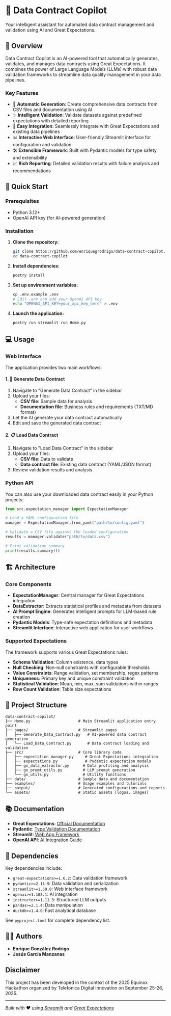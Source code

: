 # 🤖 Data Contract Copilot

Your intelligent assistant for automated data contract management and validation using AI and Great Expectations.

## 📖 Overview

Data Contract Copilot is an AI-powered tool that automatically generates, validates, and manages data contracts using Great Expectations. It combines the power of Large Language Models (LLMs) with robust data validation frameworks to streamline data quality management in your data pipelines.

### Key Features

- 🎯 **Automatic Generation**: Create comprehensive data contracts from CSV files and documentation using AI
- ✨ **Intelligent Validation**: Validate datasets against predefined expectations with detailed reporting
- 🔄 **Easy Integration**: Seamlessly integrate with Great Expectations and existing data pipelines
- 📊 **Interactive Web Interface**: User-friendly Streamlit interface for configuration and validation
- 🛠️ **Extensible Framework**: Built with Pydantic models for type safety and extensibility
- 📈 **Rich Reporting**: Detailed validation results with failure analysis and recommendations

## 🚀 Quick Start

### Prerequisites

- Python 3.12+
- OpenAI API key (for AI-powered generation)

### Installation

1. **Clone the repository:**
   ```bash
   git clone https://github.com/enriquegrodrigo/data-contract-copilot.git
   cd data-contract-copilot
   ```

2. **Install dependencies:**
   ```bash
   poetry install
   ```

3. **Set up environment variables:**
   ```bash
   cp .env.example .env
   # Edit .env and add your OpenAI API key
   echo "OPENAI_API_KEY=your_api_key_here" > .env
   ```

4. **Launch the application:**
   ```bash
   poetry run streamlit run Home.py
   ```

## 💻 Usage

### Web Interface

The application provides two main workflows:

#### 1. 🔄 Generate Data Contract

1. Navigate to "Generate Data Contract" in the sidebar
2. Upload your files:
   - **CSV file**: Sample data for analysis
   - **Documentation file**: Business rules and requirements (TXT/MD format)
3. Let the AI generate your data contract automatically
4. Edit and save the generated data contract

#### 2. 📋 Load Data Contract

1. Navigate to "Load Data Contract" in the sidebar
2. Upload your files:
   - **CSV file**: Data to validate
   - **Data contract file**: Existing data contract (YAML/JSON format)
3. Review validation results and analysis

### Python API

You can also use your downloaded data contract easily in your Python projects:

```python
from src.expectation_manager import ExpectationManager

# Load a YAML configuration file
manager = ExpectationManager.from_yaml("path/to/config.yaml")

# Validate a CSV file against the loaded configuration
results = manager.validate("path/to/data.csv")

# Print validation summary
print(results.summary())
```

## 🏗️ Architecture

### Core Components

- **ExpectationManager**: Central manager for Great Expectations integration
- **DataExtractor**: Extracts statistical profiles and metadata from datasets
- **AI Prompt Engine**: Generates intelligent prompts for LLM-based rule creation
- **Pydantic Models**: Type-safe expectation definitions and metadata
- **Streamlit Interface**: Interactive web application for user workflows

### Supported Expectations

The framework supports various Great Expectations rules:

- **Schema Validation**: Column existence, data types
- **Null Checking**: Non-null constraints with configurable thresholds
- **Value Constraints**: Range validation, set membership, regex patterns
- **Uniqueness**: Primary key and unique constraint validation
- **Statistical Validation**: Mean, min, max, sum validations within ranges
- **Row Count Validation**: Table size expectations

## 📁 Project Structure

```
data-contract-copilot/
├── Home.py                     # Main Streamlit application entry point
├── pages/                      # Streamlit pages
│   ├── Generate_Data_Contract.py   # AI-powered data contract generation
│   └── Load_Data_Contract.py       # Data contract loading and validation
├── src/                        # Core library code
│   ├── expectation_manager.py     # Great Expectations integration
│   ├── expectations.py            # Pydantic expectation models
│   ├── gx_data_extractor.py      # Data profiling and analysis
│   ├── gx_promt_utils.py         # LLM prompt generation
│   └── gx_utils.py               # Utility functions
├── data/                       # Sample data and documentation
├── examples/                   # Usage examples and tutorials
├── output/                     # Generated configurations and reports
└── assets/                     # Static assets (logos, images)
```

## 📚 Documentation

- **Great Expectations**: [Official Documentation](https://greatexpectations.io)
- **Pydantic**: [Type Validation Documentation](https://pydantic-docs.helpmanual.io)
- **Streamlit**: [Web App Framework](https://streamlit.io)
- **OpenAI API**: [AI Integration Guide](https://platform.openai.com/docs)

## 🔗 Dependencies

Key dependencies include:

- `great-expectations>=1.6.2`: Data validation framework
- `pydantic>=2.11.9`: Data validation and serialization
- `streamlit>=1.50.0`: Web interface framework
- `openai>=1.108.1`: AI integration
- `instructor>=1.11.3`: Structured LLM outputs
- `pandas>=2.1.4`: Data manipulation
- `duckdb>=1.4.0`: Fast analytical database

See `pyproject.toml` for complete dependency list.


## 👨‍💻 Authors

- **Enrique González Rodrigo**
- **Jesús García Manzanas**

## Disclaimer

This project has been developed in the context of the 2025 Equinox Hackathon organized by Telefonica Digital Innovation on September 25-26, 2025.

---

*Built with ❤️ using [Streamlit](https://streamlit.io) and [Great Expectations](https://greatexpectations.io)*
